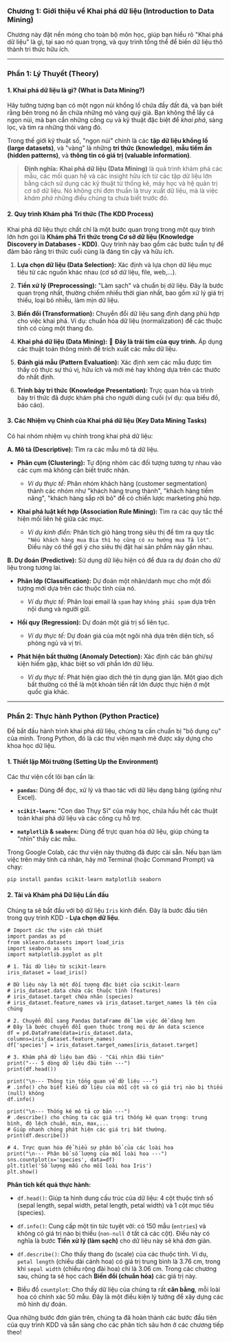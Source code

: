 ### **Chương 1: Giới thiệu về Khai phá dữ liệu (Introduction to Data Mining)**

Chương này đặt nền móng cho toàn bộ môn học, giúp bạn hiểu rõ "Khai phá dữ liệu" là gì, tại sao nó quan trọng, và quy trình tổng thể để biến dữ liệu thô thành tri thức hữu ích.

----------

### **Phần 1: Lý Thuyết (Theory)**

#### **1. Khai phá dữ liệu là gì? (What is Data Mining?)**

Hãy tưởng tượng bạn có một ngọn núi khổng lồ chứa đầy đất đá, và bạn biết rằng bên trong nó ẩn chứa những mỏ vàng quý giá. Bạn không thể lấy cả ngọn núi, mà bạn cần những công cụ và kỹ thuật đặc biệt để _khai phá_, sàng lọc, và tìm ra những thỏi vàng đó.

Trong thế giới kỹ thuật số, "ngọn núi" chính là các **tập dữ liệu khổng lồ (large datasets)**, và "vàng" là những **tri thức (knowledge)**, **mẫu tiềm ẩn (hidden patterns)**, và **thông tin có giá trị (valuable information)**.

> **Định nghĩa:** **Khai phá dữ liệu (Data Mining)** là quá trình khám phá các mẫu, các mối quan hệ và các insight hữu ích từ các tập dữ liệu lớn bằng cách sử dụng các kỹ thuật từ thống kê, máy học và hệ quản trị cơ sở dữ liệu. Nó không chỉ đơn thuần là truy xuất dữ liệu, mà là việc _khám phá_ những điều chúng ta chưa biết trước đó.

#### **2. Quy trình Khám phá Tri thức (The KDD Process)**

Khai phá dữ liệu thực chất chỉ là một bước quan trọng trong một quy trình lớn hơn gọi là **Khám phá Tri thức trong Cơ sở dữ liệu (Knowledge Discovery in Databases - KDD)**. Quy trình này bao gồm các bước tuần tự để đảm bảo rằng tri thức cuối cùng là đáng tin cậy và hữu ích.

1.  **Lựa chọn dữ liệu (Data Selection):** Xác định và lựa chọn dữ liệu mục tiêu từ các nguồn khác nhau (cơ sở dữ liệu, file, web,...).
    
2.  **Tiền xử lý (Preprocessing):** "Làm sạch" và chuẩn bị dữ liệu. Đây là bước quan trọng nhất, thường chiếm nhiều thời gian nhất, bao gồm xử lý giá trị thiếu, loại bỏ nhiễu, làm mịn dữ liệu.
    
3.  **Biến đổi (Transformation):** Chuyển đổi dữ liệu sang định dạng phù hợp cho việc khai phá. Ví dụ: chuẩn hóa dữ liệu (normalization) để các thuộc tính có cùng một thang đo.
    
4.  **Khai phá dữ liệu (Data Mining):** 🎯 **Đây là trái tim của quy trình.** Áp dụng các thuật toán thông minh để trích xuất các mẫu dữ liệu.
    
5.  **Đánh giá mẫu (Pattern Evaluation):** Xác định xem các mẫu được tìm thấy có thực sự thú vị, hữu ích và mới mẻ hay không dựa trên các thước đo nhất định.
    
6.  **Trình bày tri thức (Knowledge Presentation):** Trực quan hóa và trình bày tri thức đã được khám phá cho người dùng cuối (ví dụ: qua biểu đồ, báo cáo).
    

#### **3. Các Nhiệm vụ Chính của Khai phá dữ liệu (Key Data Mining Tasks)**

Có hai nhóm nhiệm vụ chính trong khai phá dữ liệu:

**A. Mô tả (Descriptive):** Tìm ra các mẫu mô tả dữ liệu.

-   **Phân cụm (Clustering):** Tự động nhóm các đối tượng tương tự nhau vào các cụm mà không cần biết trước nhãn.
    
    -   _Ví dụ thực tế:_ Phân nhóm khách hàng (customer segmentation) thành các nhóm như "khách hàng trung thành", "khách hàng tiềm năng", "khách hàng sắp rời bỏ" để có chiến lược marketing phù hợp.
        
-   **Khai phá luật kết hợp (Association Rule Mining):** Tìm ra các quy tắc thể hiện mối liên hệ giữa các mục.
    
    -   _Ví dụ kinh điển:_ Phân tích giỏ hàng trong siêu thị để tìm ra quy tắc `"Nếu khách hàng mua Bia thì họ cũng có xu hướng mua Tã lót"`. Điều này có thể gợi ý cho siêu thị đặt hai sản phẩm này gần nhau.
        

**B. Dự đoán (Predictive):** Sử dụng dữ liệu hiện có để đưa ra dự đoán cho dữ liệu trong tương lai.

-   **Phân lớp (Classification):** Dự đoán một nhãn/danh mục cho một đối tượng mới dựa trên các thuộc tính của nó.
    
    -   _Ví dụ thực tế:_ Phân loại email là `spam` hay `không phải spam` dựa trên nội dung và người gửi.
        
-   **Hồi quy (Regression):** Dự đoán một giá trị số liên tục.
    
    -   _Ví dụ thực tế:_ Dự đoán giá của một ngôi nhà dựa trên diện tích, số phòng ngủ và vị trí.
        
-   **Phát hiện bất thường (Anomaly Detection):** Xác định các bản ghi/sự kiện hiếm gặp, khác biệt so với phần lớn dữ liệu.
    
    -   _Ví dụ thực tế:_ Phát hiện giao dịch thẻ tín dụng gian lận. Một giao dịch bất thường có thể là một khoản tiền rất lớn được thực hiện ở một quốc gia khác.
        

----------

### **Phần 2: Thực hành Python (Python Practice)**

Để bắt đầu hành trình khai phá dữ liệu, chúng ta cần chuẩn bị "bộ dụng cụ" của mình. Trong Python, đó là các thư viện mạnh mẽ được xây dựng cho khoa học dữ liệu.

#### **1. Thiết lập Môi trường (Setting Up the Environment)**

Các thư viện cốt lõi bạn cần là:

-   **`pandas`:** Dùng để đọc, xử lý và thao tác với dữ liệu dạng bảng (giống như Excel).
    
-   **`scikit-learn`:** "Con dao Thụy Sĩ" của máy học, chứa hầu hết các thuật toán khai phá dữ liệu và các công cụ hỗ trợ.
    
-   **`matplotlib` & `seaborn`:** Dùng để trực quan hóa dữ liệu, giúp chúng ta "nhìn" thấy các mẫu.
    

Trong Google Colab, các thư viện này thường đã được cài sẵn. Nếu bạn làm việc trên máy tính cá nhân, hãy mở Terminal (hoặc Command Prompt) và chạy:


```
pip install pandas scikit-learn matplotlib seaborn
```

#### **2. Tải và Khám phá Dữ liệu Lần đầu**

Chúng ta sẽ bắt đầu với bộ dữ liệu `Iris` kinh điển. Đây là bước đầu tiên trong quy trình KDD - **Lựa chọn dữ liệu**.

```
# Import các thư viện cần thiết
import pandas as pd
from sklearn.datasets import load_iris
import seaborn as sns
import matplotlib.pyplot as plt

# 1. Tải dữ liệu từ scikit-learn
iris_dataset = load_iris()

# Dữ liệu này là một đối tượng đặc biệt của scikit-learn
# iris_dataset.data chứa các thuộc tính (features)
# iris_dataset.target chứa nhãn (species)
# iris_dataset.feature_names và iris_dataset.target_names là tên của chúng

# 2. Chuyển đổi sang Pandas DataFrame để làm việc dễ dàng hơn
# Đây là bước chuyển đổi quen thuộc trong mọi dự án data science
df = pd.DataFrame(data=iris_dataset.data, columns=iris_dataset.feature_names)
df['species'] = iris_dataset.target_names[iris_dataset.target]

# 3. Khám phá dữ liệu ban đầu - "Cái nhìn đầu tiên"
print("--- 5 dòng dữ liệu đầu tiên ---")
print(df.head())

print("\n--- Thông tin tổng quan về dữ liệu ---")
# .info() cho biết kiểu dữ liệu của mỗi cột và có giá trị nào bị thiếu (null) không
df.info()

print("\n--- Thống kê mô tả cơ bản ---")
# .describe() cho chúng ta các giá trị thống kê quan trọng: trung bình, độ lệch chuẩn, min, max,...
# Giúp nhanh chóng phát hiện các giá trị bất thường.
print(df.describe())

# 4. Trực quan hóa để hiểu sự phân bổ của các loài hoa
print("\n--- Phân bổ số lượng của mỗi loài hoa ---")
sns.countplot(x='species', data=df)
plt.title('Số lượng mẫu cho mỗi loài hoa Iris')
plt.show()

```

**Phân tích kết quả thực hành:**

-   `df.head()`: Giúp ta hình dung cấu trúc của dữ liệu: 4 cột thuộc tính số (sepal length, sepal width, petal length, petal width) và 1 cột mục tiêu (species).
    
-   `df.info()`: Cung cấp một tin tức tuyệt vời: có 150 mẫu (`entries`) và không có giá trị nào bị thiếu (`non-null` ở tất cả các cột). Điều này có nghĩa là bước **Tiền xử lý (làm sạch)** cho dữ liệu này sẽ khá đơn giản.
    
-   `df.describe()`: Cho thấy thang đo (scale) của các thuộc tính. Ví dụ, `petal length` (chiều dài cánh hoa) có giá trị trung bình là 3.76 cm, trong khi `sepal width` (chiều rộng đài hoa) chỉ là 3.06 cm. Trong các chương sau, chúng ta sẽ học cách **Biến đổi (chuẩn hóa)** các giá trị này.
    
-   Biểu đồ `countplot`: Cho thấy dữ liệu của chúng ta rất **cân bằng**, mỗi loài hoa có chính xác 50 mẫu. Đây là một điều kiện lý tưởng để xây dựng các mô hình dự đoán.

Qua những bước đơn giản trên, chúng ta đã hoàn thành các bước đầu tiên của quy trình KDD và sẵn sàng cho các phân tích sâu hơn ở các chương tiếp theo!
